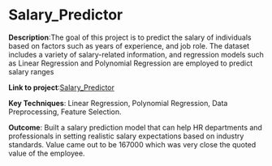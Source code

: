 # Salary_Predictor

**Description**:The goal of this project is to predict the salary of individuals based on factors such as years of experience, and job role. The dataset includes a variety of salary-related information, and regression models such as Linear Regression and Polynomial Regression are employed to predict salary ranges

**Link to project**:[Salary_Predictor](https://github.com/PRANAVKUMAR183/Salary_Predictor)

**Key Techniques**: Linear Regression, Polynomial Regression, Data Preprocessing, Feature Selection.

**Outcome**: Built a salary prediction model that can help HR departments and professionals in setting realistic salary expectations based on industry standards.
Value came out to be 167000 which was very close the quoted value of the employee.

